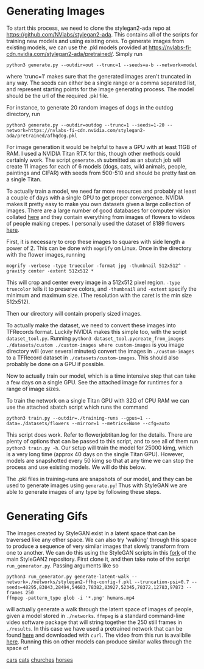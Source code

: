 # Generating Images

To start this process, we need to clone the stylegan2-ada repo at https://github.com/NVlabs/stylegan2-ada. This contains all of the scripts for training new models and using existing ones.
To generate images from existing models, we can use the .pkl models provided at https://nvlabs-fi-cdn.nvidia.com/stylegan2-ada/pretrained/. Simply run

`python3 generate.py --outdir=out --trunc=1 --seeds=a-b --network=model`

where 'trunc=1' makes sure that the generated images aren't truncated in any way. The seeds can either be a single range or a comma separated list, and represent starting points for the image generating process. The model should be the url of the required .pkl file.

For instance, to generate 20 random images of dogs in the outdog directory, run

`python3 generate.py --outdir=outdog --trunc=1 --seeds=1-20 --network=https://nvlabs-fi-cdn.nvidia.com/stylegan2-ada/pretrained/afhqdog.pkl`

For image generation it would be helpful to have a GPU with at least 11GB of RAM. I used a NVIDIA Titan RTX for this, though other methods could certainly work. The script `generate.sh` submitted as an sbatch job will create 11 images for each of 6 models (dogs, cats, wild animals, people, paintings and CIFAR) with seeds from 500-510 and should be pretty fast on a single Titan.

To actually train a model, we need far more resources and probably at least a couple of days with a single GPU to get proper convergence. NVIDIA makes it pretty easy to make you own datasets given a large collection of images. There are a large number of good databases for computer vision collated [here](http://homepages.inf.ed.ac.uk/rbf/CVonline/Imagedbase.htm#biomed) and they contain everything from images of flowers to videos of people making crepes. I personally used the dataset of 8189 flowers [here](http://www.robots.ox.ac.uk/~vgg/data/flowers/102/index.html).

First, it is necessary to crop these images to squares with side length a power of 2. This can be done with `mogrify` on Linux. Once in the directory with the flower images, running 

`mogrify -verbose -type truecolor -format jpg -thumbnail 512x512^ -gravity center -extent 512x512 *` 

This will crop and center every image in a 512x512 pixel region. `-type truecolor` tells it to preserve colors, and `-thumbnail` and `-extent` specify the minimum and maximum size. (The resolution with the caret is the min size 512x512).

Then our directory will contain properly sized images.

To actually make the dataset, we need to convert these images into TFRecords format. Luckily NVIDIA makes this simple too, with the script `dataset_tool.py`. Running `python3 dataset_tool.pycreate_from_images ./datasets/custom ./custom-images where custom-images` is you image directory will (over several minutes) convert the images in `./custom-images` to a TFRecord dataset in `./datasets/custom-images`. This should also probably be done on a GPU if possible.

Now to actually train our model, which is a time intensive step that can take a few days on a single GPU. See the attached image for runtimes for a range of image sizes.

To train the network on a single Titan GPU with 32G of CPU RAM we can use the attached sbatch script which runs the command 

`python3 train.py --outdir=./training-runs --gpus=1 --data=./datasets/flowers --mirror=1 --metrics=None --cfg=auto`

This script does work. Refer to flowerjobtitan.log for the details. There are plenty of options that can be passed to this script, and to see all of them run `python3 train.py -h`. Our setup will train the model for 25000 kimg, which is a very long time (approx 40 days on the single Titan GPU). However, models are snapshotted every 50 kimg so that at any time we can stop the process and use existing models. We will do this below.

The .pkl files in training-runs are snapshots of our model, and they can be used to generate images using `generate.py`! Thus with StyleGAN we are able to generate images of any type by following these steps.

# Generating Gifs

The images created by StyleGAN exist in a latent space that can be traversed like any other space. We can also try 'walking' through this space to produce a sequence of very similar images that slowly transform from one to another. We can do this using the StyleGAN scripts in this [fork](https://github.com/dvschultz/stylegan2) of the main StyleGAN2 repository. First clone it, and then take note of the script `run_generator.py`. Passing arguments like so

```
python3 run_generator.py generate-latent-walk --network=./networks/stylegan2-ffhq-config-f.pkl --truncation-psi=0.7 --seeds=48295,83843,28494,54683,78382,83927,52345,78372,12783,97873 --frames 250
ffmpeg -pattern_type glob -i '*.png' humans.mp4
```

will actually generate a walk through the latent space of images of people, given a model stored in `./networks`. `ffmpeg` is a standard command-line video software package that will string together the 250 still frames in `./results`. In this case we have used a pretrained network that can be found [here](https://nvlabs-fi-cdn.nvidia.com/stylegan2/networks/stylegan2-ffhq-config-f.pkl) and downloaded with `curl`. The video from this run is availbile [here](https://youtu.be/6_srYUcTX6g). Running this on other models can produce similar walks through the space of 

[cars](https://youtu.be/KRlBJYKeLgI)
[cats](https://youtu.be/g3ex_i6e1Sg)
[churches](https://youtu.be/X_Ds6MZbTPo)
[horses](https://youtu.be/jz84aYEAcyE)
